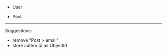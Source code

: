 

- User


- Post



____


Suggestions:
- remove "Post > email"
- store author id as ObjectId  




